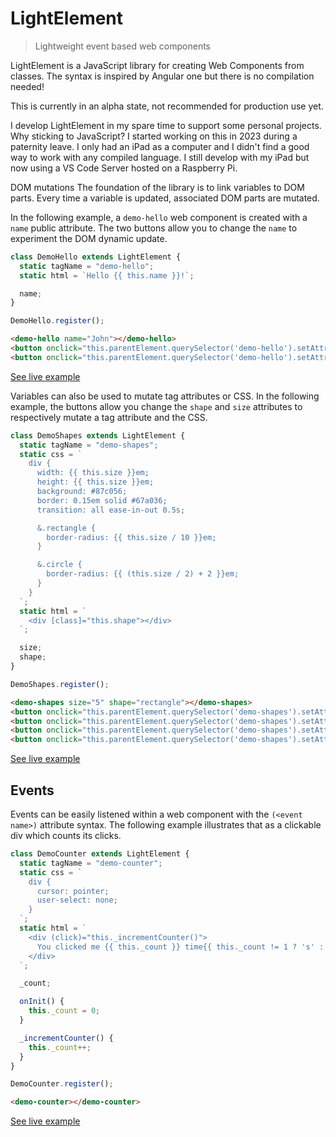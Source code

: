 # LightElement
> Lightweight event based web components

LightElement is a JavaScript library for creating Web Components from classes. The syntax is inspired by Angular one but there is no compilation needed!

This is currently in an alpha state, not recommended for production use yet.

I develop LightElement in my spare time to support some personal projects. Why sticking to JavaScript? I started working on this in 2023 during a paternity leave. I only had an iPad as a computer and I didn't find a good way to work with any compiled language. I still develop with my iPad but now using a VS Code Server hosted on a Raspberry Pi.

DOM mutations
The foundation of the library is to link variables to DOM parts. Every time a variable is updated, associated DOM parts are mutated.

In the following example, a `demo-hello` web component is created with a `name` public attribute. The two buttons allow you to change the `name` to experiment the DOM dynamic update.

```javascript
class DemoHello extends LightElement {
  static tagName = "demo-hello";
  static html = `Hello {{ this.name }}!`;

  name;
}

DemoHello.register();
```

```html
<demo-hello name="John"></demo-hello>
<button onclick="this.parentElement.querySelector('demo-hello').setAttribute('name', 'Jane');">Jane</button>
<button onclick="this.parentElement.querySelector('demo-hello').setAttribute('name', 'John');">John</button>
```

[See live example](https://tentacularideas.github.io/lightelement/#demo-hello)

Variables can also be used to mutate tag attributes or CSS. In the following example, the buttons allow you change the `shape` and `size` attributes to respectively mutate a tag attribute and the CSS.

```javascript
class DemoShapes extends LightElement {
  static tagName = "demo-shapes";
  static css = `
    div {
      width: {{ this.size }}em;
      height: {{ this.size }}em;
      background: #87c056;
      border: 0.15em solid #67a036;
      transition: all ease-in-out 0.5s;

      &.rectangle {
        border-radius: {{ this.size / 10 }}em;
      }

      &.circle {
        border-radius: {{ (this.size / 2) + 2 }}em;
      }
    }
  `;
  static html = `
    <div [class]="this.shape"></div>
  `;

  size;
  shape;
}

DemoShapes.register();
```

```html
<demo-shapes size="5" shape="rectangle"></demo-shapes>
<button onclick="this.parentElement.querySelector('demo-shapes').setAttribute('shape', 'circle');">Circle</button>
<button onclick="this.parentElement.querySelector('demo-shapes').setAttribute('shape', 'rectangle');">Rectangle</button>
<button onclick="this.parentElement.querySelector('demo-shapes').setAttribute('size', '10');">Big</button>
<button onclick="this.parentElement.querySelector('demo-shapes').setAttribute('size', '5');">Small</button>
```

[See live example](https://tentacularideas.github.io/lightelement/#demo-shapes)

## Events

Events can be easily listened within a web component with the `(<event name>)` attribute syntax. The following example illustrates that as a clickable div which counts its clicks.

```javascript
class DemoCounter extends LightElement {
  static tagName = "demo-counter";
  static css = `
    div {
      cursor: pointer;
      user-select: none;
    }
  `;
  static html = `
    <div (click)="this._incrementCounter()">
      You clicked me {{ this._count }} time{{ this._count != 1 ? 's' : '' }}.
    </div>
  `;

  _count;

  onInit() {
    this._count = 0;
  }

  _incrementCounter() {
    this._count++;
  }
}

DemoCounter.register();
```

```html
<demo-counter></demo-counter>
```

[See live example](https://tentacularideas.github.io/lightelement/#demo-counter)
